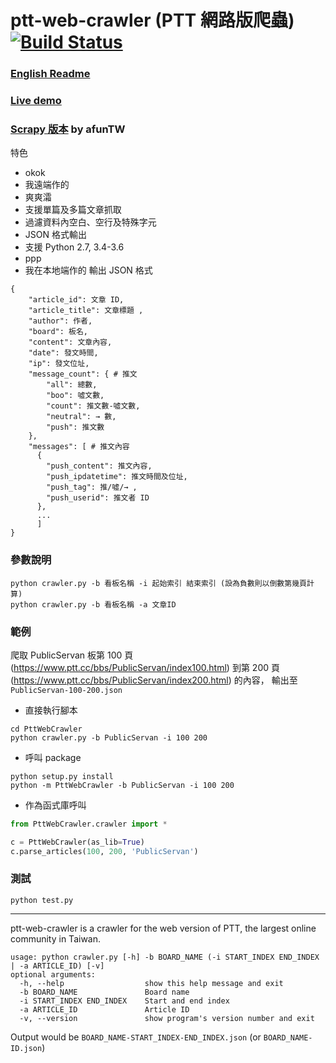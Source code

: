 # ptt-web-crawler (PTT 網路版爬蟲) [![Build Status](https://travis-ci.org/jwlin/ptt-web-crawler.svg?branch=master)](https://travis-ci.org/jwlin/ptt-web-crawler)

### [English Readme](#english_desc)
### [Live demo](http://app.castman.net/ptt-web-crawler)
### [Scrapy 版本](https://github.com/afunTW/ptt-web-crawler) by afunTW

特色
* okok
* 我遠端作的
* 爽爽灀
* 支援單篇及多篇文章抓取
* 過濾資料內空白、空行及特殊字元
* JSON 格式輸出
* 支援 Python 2.7, 3.4-3.6
* ppp
* 我在本地端作的
輸出 JSON 格式
```
{
    "article_id": 文章 ID,
    "article_title": 文章標題 ,
    "author": 作者,
    "board": 板名,
    "content": 文章內容,
    "date": 發文時間,
    "ip": 發文位址,
    "message_count": { # 推文
        "all": 總數,
        "boo": 噓文數,
        "count": 推文數-噓文數,
        "neutral": → 數,
        "push": 推文數
    },
    "messages": [ # 推文內容
      {
        "push_content": 推文內容,
        "push_ipdatetime": 推文時間及位址,
        "push_tag": 推/噓/→ ,
        "push_userid": 推文者 ID
      },
      ...
      ]
}
```

### 參數說明

```commandline
python crawler.py -b 看板名稱 -i 起始索引 結束索引 (設為負數則以倒數第幾頁計算) 
python crawler.py -b 看板名稱 -a 文章ID 
```

### 範例

爬取 PublicServan 板第 100 頁 (https://www.ptt.cc/bbs/PublicServan/index100.html) 
到第 200 頁 (https://www.ptt.cc/bbs/PublicServan/index200.html) 的內容，
輸出至 `PublicServan-100-200.json`

* 直接執行腳本

```commandline
cd PttWebCrawler
python crawler.py -b PublicServan -i 100 200
```
    
* 呼叫 package

```commandline
python setup.py install
python -m PttWebCrawler -b PublicServan -i 100 200
```

* 作為函式庫呼叫

```python
from PttWebCrawler.crawler import *

c = PttWebCrawler(as_lib=True)
c.parse_articles(100, 200, 'PublicServan')
```

### 測試
```commandline
python test.py
```

***

<a name="english_desc"></a>ptt-web-crawler is a crawler for the web version of PTT, the largest online community in Taiwan. 

    usage: python crawler.py [-h] -b BOARD_NAME (-i START_INDEX END_INDEX | -a ARTICLE_ID) [-v]
    optional arguments:
      -h, --help                  show this help message and exit
      -b BOARD_NAME               Board name
      -i START_INDEX END_INDEX    Start and end index
      -a ARTICLE_ID               Article ID
      -v, --version               show program's version number and exit

Output would be `BOARD_NAME-START_INDEX-END_INDEX.json` (or `BOARD_NAME-ID.json`)
